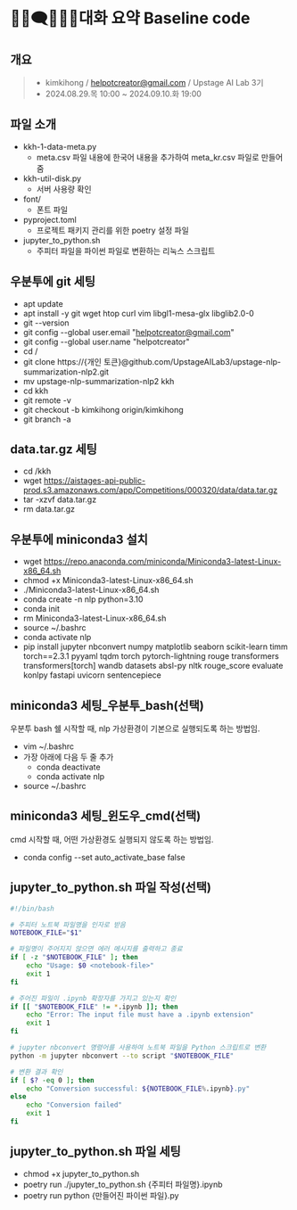 # **💁🏻🗨️💁🏻‍♂️대화 요약 Baseline code**

## 개요

> - kimkihong / helpotcreator@gmail.com / Upstage AI Lab 3기
> - 2024.08.29.목 10:00 ~ 2024.09.10.화 19:00

## 파일 소개

- kkh-1-data-meta.py
    - meta.csv 파일 내용에 한국어 내용을 추가하여 meta_kr.csv 파일로 만들어 줌
- kkh-util-disk.py
    - 서버 사용량 확인
- font/
    - 폰트 파일
- pyproject.toml
    - 프로젝트 패키지 관리를 위한 poetry 설정 파일
- jupyter_to_python.sh
    - 주피터 파일을 파이썬 파일로 변환하는 리눅스 스크립트

## 우분투에 git 세팅

- apt update
- apt install -y git wget htop curl vim libgl1-mesa-glx libglib2.0-0
- git --version
- git config --global user.email "helpotcreator@gmail.com"
- git config --global user.name "helpotcreator"
- cd /
- git clone https://{개인 토큰}@github.com/UpstageAILab3/upstage-nlp-summarization-nlp2.git
- mv upstage-nlp-summarization-nlp2 kkh
- cd kkh
- git remote -v
- git checkout -b kimkihong origin/kimkihong
- git branch -a

## data.tar.gz 세팅

- cd /kkh
- wget https://aistages-api-public-prod.s3.amazonaws.com/app/Competitions/000320/data/data.tar.gz
- tar -xzvf data.tar.gz
- rm data.tar.gz

## 우분투에 miniconda3 설치

- wget https://repo.anaconda.com/miniconda/Miniconda3-latest-Linux-x86_64.sh
- chmod +x Miniconda3-latest-Linux-x86_64.sh
- ./Miniconda3-latest-Linux-x86_64.sh
- conda create -n nlp python=3.10
- conda init
- rm Miniconda3-latest-Linux-x86_64.sh
- source ~/.bashrc
- conda activate nlp
- pip install jupyter nbconvert numpy matplotlib seaborn scikit-learn timm torch==2.3.1 pyyaml tqdm torch pytorch-lightning rouge transformers transformers[torch] wandb datasets absl-py nltk rouge_score evaluate konlpy fastapi uvicorn sentencepiece

## miniconda3 세팅_우분투_bash(선택)
우분투 bash 쉘 시작할 때, nlp 가상환경이 기본으로 실행되도록 하는 방법임.

- vim ~/.bashrc
- 가장 아래에 다음 두 줄 추가
    - conda deactivate
    - conda activate nlp
- source ~/.bashrc

## miniconda3 세팅_윈도우_cmd(선택)
cmd 시작할 때, 어떤 가상환경도 실행되지 않도록 하는 방법임.

- conda config --set auto_activate_base false

## jupyter_to_python.sh 파일 작성(선택)

```bash
#!/bin/bash

# 주피터 노트북 파일명을 인자로 받음
NOTEBOOK_FILE="$1"

# 파일명이 주어지지 않으면 에러 메시지를 출력하고 종료
if [ -z "$NOTEBOOK_FILE" ]; then
    echo "Usage: $0 <notebook-file>"
    exit 1
fi

# 주어진 파일이 .ipynb 확장자를 가지고 있는지 확인
if [[ "$NOTEBOOK_FILE" != *.ipynb ]]; then
    echo "Error: The input file must have a .ipynb extension"
    exit 1
fi

# jupyter nbconvert 명령어를 사용하여 노트북 파일을 Python 스크립트로 변환
python -m jupyter nbconvert --to script "$NOTEBOOK_FILE"

# 변환 결과 확인
if [ $? -eq 0 ]; then
    echo "Conversion successful: ${NOTEBOOK_FILE%.ipynb}.py"
else
    echo "Conversion failed"
    exit 1
fi
```

## jupyter_to_python.sh 파일 세팅

- chmod +x jupyter_to_python.sh
- poetry run ./jupyter_to_python.sh {주피터 파일명}.ipynb
- poetry run python {만들어진 파이썬 파일}.py